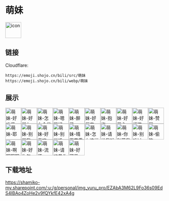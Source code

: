 # 萌妹
<img src="https://emoji.shojo.cn/bili/src/萌妹/icon.png" width="50" height="50" alt="icon">

## 链接
Cloudflare:
```
https://emoji.shojo.cn/bili/src/萌妹
https://emoji.shojo.cn/bili/webp/萌妹
```
## 展示
<img src="https://emoji.shojo.cn/bili/src/萌妹/萌妹-好难懂.png" width="50" height="50" alt="萌妹-好难懂"><img src="https://emoji.shojo.cn/bili/src/萌妹/萌妹-好朋友.png" width="50" height="50" alt="萌妹-好朋友"><img src="https://emoji.shojo.cn/bili/src/萌妹/萌妹-怎么会是.png" width="50" height="50" alt="萌妹-怎么会是"><img src="https://emoji.shojo.cn/bili/src/萌妹/萌妹-嗯嗯好.png" width="50" height="50" alt="萌妹-嗯嗯好"><img src="https://emoji.shojo.cn/bili/src/萌妹/萌妹-醉了.png" width="50" height="50" alt="萌妹-醉了"><img src="https://emoji.shojo.cn/bili/src/萌妹/萌妹-好厉害.png" width="50" height="50" alt="萌妹-好厉害"><img src="https://emoji.shojo.cn/bili/src/萌妹/萌妹-抱抱.png" width="50" height="50" alt="萌妹-抱抱"><img src="https://emoji.shojo.cn/bili/src/萌妹/萌妹-好开心.png" width="50" height="50" alt="萌妹-好开心"><img src="https://emoji.shojo.cn/bili/src/萌妹/萌妹-好烦恼.png" width="50" height="50" alt="萌妹-好烦恼"><img src="https://emoji.shojo.cn/bili/src/萌妹/萌妹-赞同.png" width="50" height="50" alt="萌妹-赞同"><img src="https://emoji.shojo.cn/bili/src/萌妹/萌妹-耶.png" width="50" height="50" alt="萌妹-耶"><img src="https://emoji.shojo.cn/bili/src/萌妹/萌妹-别骂我.png" width="50" height="50" alt="萌妹-别骂我"><img src="https://emoji.shojo.cn/bili/src/萌妹/萌妹-好喜欢.png" width="50" height="50" alt="萌妹-好喜欢"><img src="https://emoji.shojo.cn/bili/src/萌妹/萌妹-别说话.png" width="50" height="50" alt="萌妹-别说话"><img src="https://emoji.shojo.cn/bili/src/萌妹/萌妹-晴天霹雳.png" width="50" height="50" alt="萌妹-晴天霹雳"><img src="https://emoji.shojo.cn/bili/src/萌妹/萌妹-怎么这样.png" width="50" height="50" alt="萌妹-怎么这样"><img src="https://emoji.shojo.cn/bili/src/萌妹/萌妹-请给我钱.png" width="50" height="50" alt="萌妹-请给我钱"><img src="https://emoji.shojo.cn/bili/src/萌妹/萌妹-你别惹我.png" width="50" height="50" alt="萌妹-你别惹我"><img src="https://emoji.shojo.cn/bili/src/萌妹/萌妹-别难过.png" width="50" height="50" alt="萌妹-别难过"><img src="https://emoji.shojo.cn/bili/src/萌妹/萌妹-偷笑.png" width="50" height="50" alt="萌妹-偷笑"><img src="https://emoji.shojo.cn/bili/src/萌妹/萌妹-啊啊啊啊.png" width="50" height="50" alt="萌妹-啊啊啊啊"><img src="https://emoji.shojo.cn/bili/src/萌妹/萌妹-好生气.png" width="50" height="50" alt="萌妹-好生气"><img src="https://emoji.shojo.cn/bili/src/萌妹/萌妹-流汗.png" width="50" height="50" alt="萌妹-流汗"><img src="https://emoji.shojo.cn/bili/src/萌妹/萌妹-请吃拳头.png" width="50" height="50" alt="萌妹-请吃拳头"><img src="https://emoji.shojo.cn/bili/src/萌妹/萌妹-好可爱.png" width="50" height="50" alt="萌妹-好可爱">

## 下载地址

https://shamiko-my.sharepoint.com/:u:/g/personal/img_yuru_pro/EZAbA3M62L9Fo36s09EdS4IBAo4ZoHe2v9fQYkfE42xA4g